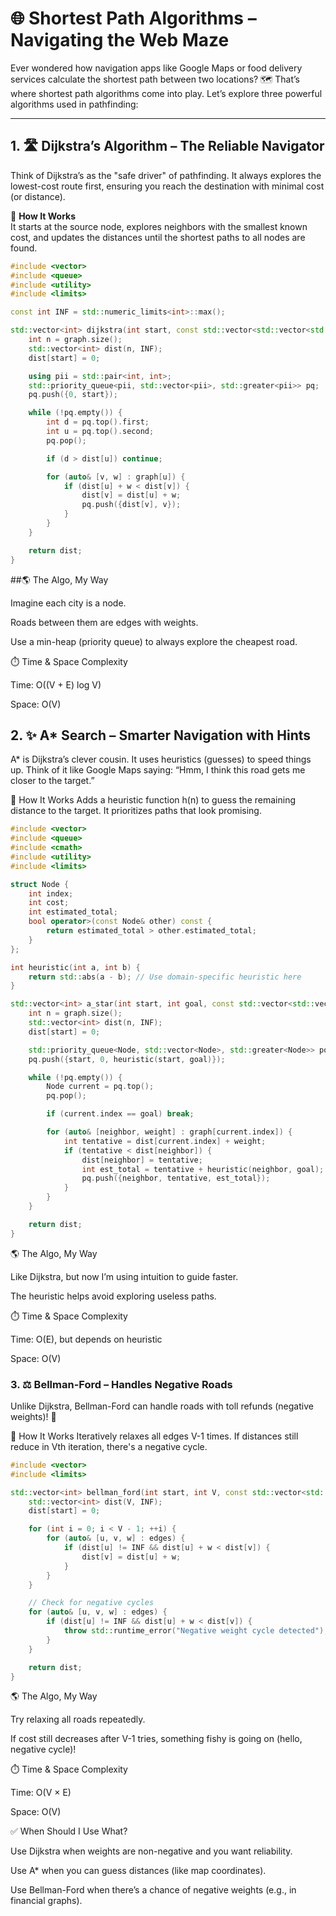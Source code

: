 # 🌐 Shortest Path Algorithms – Navigating the Web Maze

Ever wondered how navigation apps like Google Maps or food delivery services calculate the shortest path between two locations? 🗺️ That’s where shortest path algorithms come into play. Let’s explore three powerful algorithms used in pathfinding:

---

## 1. 🛣️ Dijkstra’s Algorithm – The Reliable Navigator

Think of Dijkstra’s as the "safe driver" of pathfinding. It always explores the lowest-cost route first, ensuring you reach the destination with minimal cost (or distance).

📌 **How It Works**  
It starts at the source node, explores neighbors with the smallest known cost, and updates the distances until the shortest paths to all nodes are found.

```cpp
#include <vector>
#include <queue>
#include <utility>
#include <limits>

const int INF = std::numeric_limits<int>::max();

std::vector<int> dijkstra(int start, const std::vector<std::vector<std::pair<int, int>>>& graph) {
    int n = graph.size();
    std::vector<int> dist(n, INF);
    dist[start] = 0;

    using pii = std::pair<int, int>;
    std::priority_queue<pii, std::vector<pii>, std::greater<pii>> pq;
    pq.push({0, start});

    while (!pq.empty()) {
        int d = pq.top().first;
        int u = pq.top().second;
        pq.pop();

        if (d > dist[u]) continue;

        for (auto& [v, w] : graph[u]) {
            if (dist[u] + w < dist[v]) {
                dist[v] = dist[u] + w;
                pq.push({dist[v], v});
            }
        }
    }

    return dist;
}
```
##🌎 The Algo, My Way

Imagine each city is a node.

Roads between them are edges with weights.

Use a min-heap (priority queue) to always explore the cheapest road.

⏱️ Time & Space Complexity

Time: O((V + E) log V)

Space: O(V)

## 2. ✨ A* Search – Smarter Navigation with Hints
A* is Dijkstra’s clever cousin. It uses heuristics (guesses) to speed things up. Think of it like Google Maps saying: “Hmm, I think this road gets me closer to the target.”

📌 How It Works
Adds a heuristic function h(n) to guess the remaining distance to the target. It prioritizes paths that look promising.

```cpp
#include <vector>
#include <queue>
#include <cmath>
#include <utility>
#include <limits>

struct Node {
    int index;
    int cost;
    int estimated_total;
    bool operator>(const Node& other) const {
        return estimated_total > other.estimated_total;
    }
};

int heuristic(int a, int b) {
    return std::abs(a - b); // Use domain-specific heuristic here
}

std::vector<int> a_star(int start, int goal, const std::vector<std::vector<std::pair<int, int>>>& graph) {
    int n = graph.size();
    std::vector<int> dist(n, INF);
    dist[start] = 0;

    std::priority_queue<Node, std::vector<Node>, std::greater<Node>> pq;
    pq.push({start, 0, heuristic(start, goal)});

    while (!pq.empty()) {
        Node current = pq.top();
        pq.pop();

        if (current.index == goal) break;

        for (auto& [neighbor, weight] : graph[current.index]) {
            int tentative = dist[current.index] + weight;
            if (tentative < dist[neighbor]) {
                dist[neighbor] = tentative;
                int est_total = tentative + heuristic(neighbor, goal);
                pq.push({neighbor, tentative, est_total});
            }
        }
    }

    return dist;
}
```
🌎 The Algo, My Way

Like Dijkstra, but now I’m using intuition to guide faster.

The heuristic helps avoid exploring useless paths.

⏱️ Time & Space Complexity

Time: O(E), but depends on heuristic

Space: O(V)

### 3. ⚖️ Bellman-Ford – Handles Negative Roads
Unlike Dijkstra, Bellman-Ford can handle roads with toll refunds (negative weights)! 🧾

📌 How It Works
Iteratively relaxes all edges V-1 times. If distances still reduce in Vth iteration, there's a negative cycle.

```cpp
#include <vector>
#include <limits>

std::vector<int> bellman_ford(int start, int V, const std::vector<std::tuple<int, int, int>>& edges) {
    std::vector<int> dist(V, INF);
    dist[start] = 0;

    for (int i = 0; i < V - 1; ++i) {
        for (auto& [u, v, w] : edges) {
            if (dist[u] != INF && dist[u] + w < dist[v]) {
                dist[v] = dist[u] + w;
            }
        }
    }

    // Check for negative cycles
    for (auto& [u, v, w] : edges) {
        if (dist[u] != INF && dist[u] + w < dist[v]) {
            throw std::runtime_error("Negative weight cycle detected");
        }
    }

    return dist;
}
```
🌎 The Algo, My Way

Try relaxing all roads repeatedly.

If cost still decreases after V-1 tries, something fishy is going on (hello, negative cycle)!

⏱️ Time & Space Complexity

Time: O(V × E)

Space: O(V)

✅ When Should I Use What?

Use Dijkstra when weights are non-negative and you want reliability.

Use A* when you can guess distances (like map coordinates).

Use Bellman-Ford when there’s a chance of negative weights (e.g., in financial graphs).

